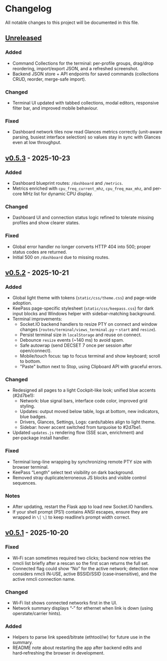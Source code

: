 # Changelog

All notable changes to this project will be documented in this file.

## [Unreleased]
### Added
- Command Collections for the terminal: per-profile groups, drag/drop reordering, import/export JSON, and a refreshed screenshot.
- Backend JSON store + API endpoints for saved commands (collections CRUD, reorder, merge-safe import).

### Changed
- Terminal UI updated with tabbed collections, modal editors, responsive filter bar, and improved mobile behaviour.

### Fixed
- Dashboard network tiles now read Glances metrics correctly (unit-aware parsing, busiest interface selection) so values stay in sync with Glances even at low throughput.

## [v0.5.3] - 2025-10-23

### Added
- Dashboard blueprint routes: `/dashboard` and `/metrics`.
- Metrics enriched with `cpu_freq_current_mhz`, `cpu_freq_max_mhz`, and per-core MHz list for dynamic CPU display.

### Changed
- Dashboard UI and connection status logic refined to tolerate missing profiles and show clearer states.

### Fixed
- Global error handler no longer converts HTTP 404 into 500; proper status codes are returned.
- Initial 500 on `/dashboard` due to missing routes.

## [v0.5.2] - 2025-10-21

### Added
- Global light theme with tokens (`static/css/theme.css`) and page-wide adoption.
- KeePass page-specific stylesheet (`static/css/keepass.css`) for dark input blocks and Windows helper
  with sidebar-matching background.
- Terminal improvements:
  - Socket.IO backend handlers to resize PTY on connect and window changes
    (`routes/terminal/views_terminal.py` – `start` and `resize`).
  - Persist terminal size in `localStorage` and reuse on connect.
  - Debounce `resize` events (~140 ms) to avoid spam.
  - Safe autowrap (send DECSET 7 once per session after open/connect).
  - Mobile/touch focus: tap to focus terminal and show keyboard; scroll to bottom.
  - "Paste" button next to Stop, using Clipboard API with graceful errors.

### Changed
- Redesigned all pages to a light Cockpit-like look; unified blue accents (#2d7be1):
  - Network: blue signal bars, interface code color, improved grid styling.
  - Updates: output moved below table, logs at bottom, new indicators, blue badges.
  - Drivers, Glances, Settings, Logs: cards/tables align to light theme.
  - Sidebar: hover accent switched from turquoise to #2d7be1.
- Updated `updates.js` rendering flow (SSE scan, enrichment) and per‑package install handler.

### Fixed
- Terminal long-line wrapping by synchronizing remote PTY size with browser terminal.
- KeePass “Length” select text visibility on dark background.
- Removed stray duplicate/erroneous JS blocks and visible control sequences.

### Notes
- After updating, restart the Flask app to load new Socket.IO handlers.
- If your shell prompt (PS1) contains ANSI escapes, ensure they are wrapped in `\[` `\]` to
  keep readline’s prompt width correct.

## [v0.5.1] - 2025-10-20

### Fixed
- Wi‑Fi scan sometimes required two clicks; backend now retries the nmcli list briefly after a rescan so the first scan returns the full set.
- Connected flag could show “No” for the active network; detection now considers nmcli IN‑USE, active BSSID/SSID (case‑insensitive), and the active nmcli connection name.

### Changed
- Wi‑Fi list shows connected networks first in the UI.
- Network summary displays “‑” for ethernet when link is down (using operstate/carrier hints).

### Added
- Helpers to parse link speed/bitrate (ethtool/iw) for future use in the summary.
- README note about restarting the app after backend edits and hard‑refreshing the browser in development.

[Unreleased]: https://github.com/Maxithx/linux-pi-monitor/compare/v0.5.2...HEAD
[v0.5.3]: https://github.com/Maxithx/linux-pi-monitor/releases/tag/v0.5.3
[v0.5.2]: https://github.com/Maxithx/linux-pi-monitor/releases/tag/v0.5.2
[v0.5.1]: https://github.com/Maxithx/linux-pi-monitor/compare/v0.5.0-keepass-glances...v0.5.1
